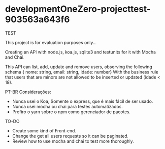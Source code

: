 # developmentOneZero-projecttest-903563a643f6
TEST

This project is for evaluation purposes only...

Creating an API with node.js, koa.js, sqlite3 and testunits for it with Mocha and Chai.

This API can list, add, update and remove users, observing the following schema { nome: string, email: string, idade: number}
With the business rule that users that are minors are not allowed to be inserted or updated (idade < 18). 

PT-BR
Considerações:

- Nunca usei o Koa, Somente o express, que é mais fácil de ser usado.
- Nunca usei mocha ou chai para testes automatizados.
- Prefiro o yarn sobre o npm como gerenciador de pacotes.

TO-DO

- Create some kind of Front-end.
- Change the get all users requests so it can be paginated.
- Review how to use mocha and chai to test more thoroughly.
